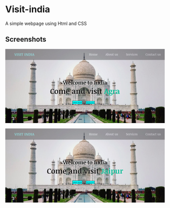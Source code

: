 # Visit-india

A simple webpage using Html and CSS

## Screenshots

![Screenshot](https://raw.githubusercontent.com/Harshh2426/Visit-india/main/Screenshot-1.png)

![Screenshot](https://raw.githubusercontent.com/Harshh2426/Visit-india/main/Screenshot--2.png)
